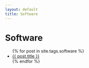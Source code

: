 ```yaml
---
layout: default
title: Software
---
```


<main>
    <h1>Software</h1>
    <ul>
      {% for post in site.tags.software %}
        <li><a href="{{ post.url }}">{{ post.title }}</a></li>
      {% endfor %}
    </ul>
</main>
